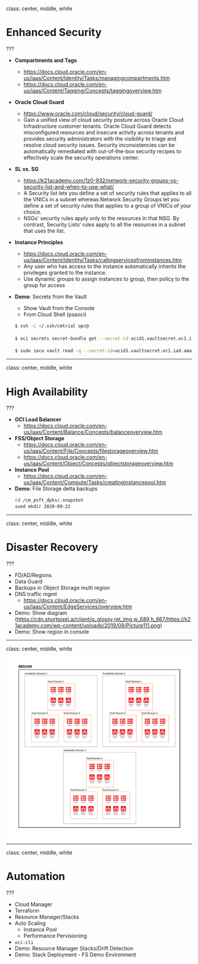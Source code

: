 class: center, middle, white
# Enhanced Security

???

* **Compartments and Tags**
    * https://docs.cloud.oracle.com/en-us/iaas/Content/Identity/Tasks/managingcompartments.htm
    * https://docs.cloud.oracle.com/en-us/iaas/Content/Tagging/Concepts/taggingoverview.htm
* **Oracle Cloud Guard**
    * https://www.oracle.com/cloud/security/cloud-guard/
    * Gain a unified view of cloud security posture across Oracle Cloud Infrastructure customer tenants. Oracle Cloud Guard detects misconfigured resources and insecure activity across tenants and provides security administrators with the visibility to triage and resolve cloud security issues. Security inconsistencies can be automatically remediated with out-of-the-box security recipes to effectively scale the security operations center.
* **SL vs. SG**
    * https://k21academy.com/1z0-932/network-security-groups-vs-security-list-and-when-to-use-what/
    * A Security list lets you define a set of security rules that applies to all the VNICs in a subnet whereas Network Security Groups let you define a set of security rules that applies to a group of VNICs of your choice.
    * NSGs’ security rules apply only to the resources in that NSG. By contrast, Security Lists’ rules apply to all the resources in a subnet that uses the list.
* **Instance Principles**
    * https://docs.cloud.oracle.com/en-us/iaas/Content/Identity/Tasks/callingservicesfrominstances.htm
    * Any user who has access to the instance automatically inherits the privileges granted to the instance.
    * Use dynamic groups to assign instances to group, then policy to the group for access
* **Demo**: Secrets from the Vault 
    * Show Vault from the Console
    * From Cloud Shell (psaoci)

    ```bash
    $ ssh -i ~/.ssh/cmtrial opc@
    
    $ oci secrets secret-bundle get --secret-id ocid1.vaultsecret.oc1.iad.amaaaaaaha7drbiar2tqbwvtd24h2m7b2aht3oysnp5h543ws5vnqxr5viwq --auth instance_principal

    $ sudo ioco vault read -q --secret-id=ocid1.vaultsecret.oc1.iad.amaaaaaaha7drbiar2tqbwvtd24h2m7b2aht3oysnp5h543ws5vnqxr5viwq 
    ```

---
class: center, middle, white
# High Availability

???

* **OCI Load Balancer**
    * https://docs.cloud.oracle.com/en-us/iaas/Content/Balance/Concepts/balanceoverview.htm
* **FSS/Object Storage**
    * https://docs.cloud.oracle.com/en-us/iaas/Content/File/Concepts/filestorageoverview.htm
    * https://docs.cloud.oracle.com/en-us/iaas/Content/Object/Concepts/objectstorageoverview.htm
* **Instance Pool**
    * https://docs.cloud.oracle.com/en-us/iaas/Content/Compute/Tasks/creatinginstancepool.htm
* **Demo**: File Storage delta backups
   ```bash
   cd /cm_psft_dpks/.snapshot
   suod mkdir 2020-09-22
   ```

---
class: center, middle, white
# Disaster Recovery

???

* FD/AD/Regions
* Data Guard
* Backups in Object Storage multi region
* DNS traffic mgmt
    * https://docs.cloud.oracle.com/en-us/iaas/Content/EdgeServices/overview.htm
* Demo: Show diagram (https://cdn.shortpixel.ai/client/q_glossy,ret_img,w_689,h_667/https://k21academy.com/wp-content/uploads/2019/08/Picture111.png)
* Demo: Show region in console

---
class: center, middle, white

![:img OCI Regions, 80%](images/ociregions.png)

---
class: center, middle, white
# Automation

???

* Cloud Manager
* Terraform
* Resource Manager/Stacks
* Auto Scaling
    * Instance Pool
    * Performance Pervisioning
* `oci-cli`
* Demo: Resource Manager Stacks/Drift Detection
* Demo: Stack Deployment - FS Demo Environment
